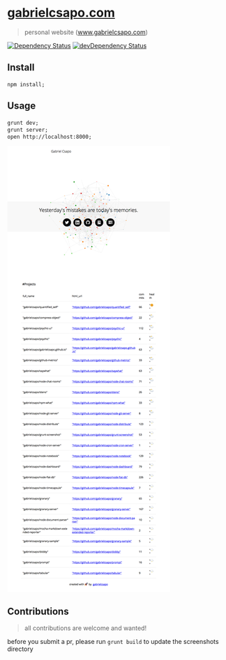 # [gabrielcsapo.com](http://www.gabrielcsapo.com)

> personal website (www.gabrielcsapo.com)

[![Dependency Status](https://david-dm.org/gabrielcsapo/gabrielcsapo.com.svg)](https://david-dm.org/gabrielcsapo/gabrielcsapo.com)
[![devDependency Status](https://david-dm.org/gabrielcsapo/gabrielcsapo.com/dev-status.svg)](https://david-dm.org/gabrielcsapo/gabrielcsapo.com#info=devDependencies)

## Install

```
npm install;
```

## Usage

```
grunt dev;
grunt server;
open http://localhost:8000;
```

![site](./screenshots/remote-1024x768-index.png)

## Contributions

> all contributions are welcome and wanted!

before you submit a pr, please run `grunt build` to update the screenshots directory

